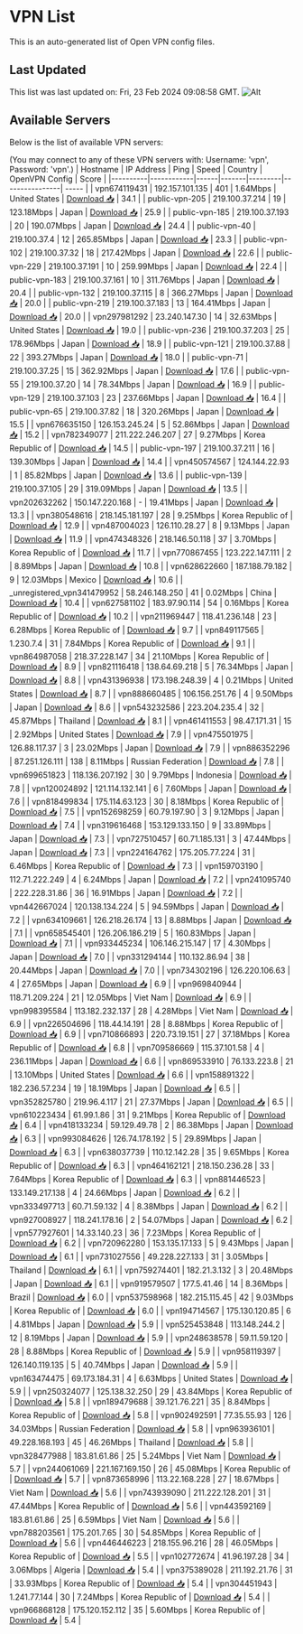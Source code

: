 # VPN List

This is an auto-generated list of Open VPN config files.

## Last Updated

This list was last updated on: Fri, 23 Feb 2024 09:08:58 GMT.
![Alt](https://repobeats.axiom.co/api/embed/186b98318ef1479477931607c1ad7d823f12451f.svg "Repobeats analytics image")

## Available Servers

Below is the list of available VPN servers:

(You may connect to any of these VPN servers with: Username: 'vpn', Password: 'vpn'.)
| Hostname | IP Address | Ping | Speed | Country | OpenVPN Config | Score |
|----------|------------|------|-------|---------|----------------| ----- |
| vpn674119431 | 192.157.101.135 | 401 | 1.64Mbps | United States | [Download 📥](./configs/server_0_US.ovpn) | 34.1 |
| public-vpn-205 | 219.100.37.214 | 19 | 123.18Mbps | Japan | [Download 📥](./configs/server_1_JP.ovpn) | 25.9 |
| public-vpn-185 | 219.100.37.193 | 20 | 190.07Mbps | Japan | [Download 📥](./configs/server_2_JP.ovpn) | 24.4 |
| public-vpn-40 | 219.100.37.4 | 12 | 265.85Mbps | Japan | [Download 📥](./configs/server_3_JP.ovpn) | 23.3 |
| public-vpn-102 | 219.100.37.32 | 18 | 217.42Mbps | Japan | [Download 📥](./configs/server_4_JP.ovpn) | 22.6 |
| public-vpn-229 | 219.100.37.191 | 10 | 259.99Mbps | Japan | [Download 📥](./configs/server_5_JP.ovpn) | 22.4 |
| public-vpn-183 | 219.100.37.161 | 10 | 311.76Mbps | Japan | [Download 📥](./configs/server_6_JP.ovpn) | 20.4 |
| public-vpn-132 | 219.100.37.115 | 8 | 366.27Mbps | Japan | [Download 📥](./configs/server_7_JP.ovpn) | 20.0 |
| public-vpn-219 | 219.100.37.183 | 13 | 164.41Mbps | Japan | [Download 📥](./configs/server_8_JP.ovpn) | 20.0 |
| vpn297981292 | 23.240.147.30 | 14 | 32.63Mbps | United States | [Download 📥](./configs/server_9_US.ovpn) | 19.0 |
| public-vpn-236 | 219.100.37.203 | 25 | 178.96Mbps | Japan | [Download 📥](./configs/server_10_JP.ovpn) | 18.9 |
| public-vpn-121 | 219.100.37.88 | 22 | 393.27Mbps | Japan | [Download 📥](./configs/server_11_JP.ovpn) | 18.0 |
| public-vpn-71 | 219.100.37.25 | 15 | 362.92Mbps | Japan | [Download 📥](./configs/server_12_JP.ovpn) | 17.6 |
| public-vpn-55 | 219.100.37.20 | 14 | 78.34Mbps | Japan | [Download 📥](./configs/server_13_JP.ovpn) | 16.9 |
| public-vpn-129 | 219.100.37.103 | 23 | 237.66Mbps | Japan | [Download 📥](./configs/server_14_JP.ovpn) | 16.4 |
| public-vpn-65 | 219.100.37.82 | 18 | 320.26Mbps | Japan | [Download 📥](./configs/server_15_JP.ovpn) | 15.5 |
| vpn676635150 | 126.153.245.24 | 5 | 52.86Mbps | Japan | [Download 📥](./configs/server_16_JP.ovpn) | 15.2 |
| vpn782349077 | 211.222.246.207 | 27 | 9.27Mbps | Korea Republic of | [Download 📥](./configs/server_17_KR.ovpn) | 14.5 |
| public-vpn-197 | 219.100.37.211 | 16 | 139.30Mbps | Japan | [Download 📥](./configs/server_18_JP.ovpn) | 14.4 |
| vpn450574567 | 124.144.22.93 | 1 | 85.82Mbps | Japan | [Download 📥](./configs/server_19_JP.ovpn) | 13.6 |
| public-vpn-139 | 219.100.37.105 | 29 | 319.09Mbps | Japan | [Download 📥](./configs/server_20_JP.ovpn) | 13.5 |
| vpn202632262 | 150.147.220.168 | - | 19.41Mbps | Japan | [Download 📥](./configs/server_21_JP.ovpn) | 13.3 |
| vpn380548616 | 218.145.181.197 | 28 | 9.25Mbps | Korea Republic of | [Download 📥](./configs/server_22_KR.ovpn) | 12.9 |
| vpn487004023 | 126.110.28.27 | 8 | 9.13Mbps | Japan | [Download 📥](./configs/server_23_JP.ovpn) | 11.9 |
| vpn474348326 | 218.146.50.118 | 37 | 3.70Mbps | Korea Republic of | [Download 📥](./configs/server_24_KR.ovpn) | 11.7 |
| vpn770867455 | 123.222.147.111 | 2 | 8.89Mbps | Japan | [Download 📥](./configs/server_25_JP.ovpn) | 10.8 |
| vpn628622660 | 187.188.79.182 | 9 | 12.03Mbps | Mexico | [Download 📥](./configs/server_26_MX.ovpn) | 10.6 |
| _unregistered_vpn341479952 | 58.246.148.250 | 41 | 0.02Mbps | China | [Download 📥](./configs/server_27_CN.ovpn) | 10.4 |
| vpn627581102 | 183.97.90.114 | 54 | 0.16Mbps | Korea Republic of | [Download 📥](./configs/server_28_KR.ovpn) | 10.2 |
| vpn211969447 | 118.41.236.148 | 23 | 6.28Mbps | Korea Republic of | [Download 📥](./configs/server_29_KR.ovpn) | 9.7 |
| vpn849117565 | 1.230.7.4 | 31 | 7.84Mbps | Korea Republic of | [Download 📥](./configs/server_30_KR.ovpn) | 9.1 |
| vpn864987058 | 218.37.228.147 | 34 | 21.10Mbps | Korea Republic of | [Download 📥](./configs/server_31_KR.ovpn) | 8.9 |
| vpn821116418 | 138.64.69.218 | 5 | 76.34Mbps | Japan | [Download 📥](./configs/server_32_JP.ovpn) | 8.8 |
| vpn431396938 | 173.198.248.39 | 4 | 0.21Mbps | United States | [Download 📥](./configs/server_33_US.ovpn) | 8.7 |
| vpn888660485 | 106.156.251.76 | 4 | 9.50Mbps | Japan | [Download 📥](./configs/server_34_JP.ovpn) | 8.6 |
| vpn543232586 | 223.204.235.4 | 32 | 45.87Mbps | Thailand | [Download 📥](./configs/server_35_TH.ovpn) | 8.1 |
| vpn461411553 | 98.47.171.31 | 15 | 2.92Mbps | United States | [Download 📥](./configs/server_36_US.ovpn) | 7.9 |
| vpn475501975 | 126.88.117.37 | 3 | 23.02Mbps | Japan | [Download 📥](./configs/server_37_JP.ovpn) | 7.9 |
| vpn886352296 | 87.251.126.111 | 138 | 8.11Mbps | Russian Federation | [Download 📥](./configs/server_38_RU.ovpn) | 7.8 |
| vpn699651823 | 118.136.207.192 | 30 | 9.79Mbps | Indonesia | [Download 📥](./configs/server_39_ID.ovpn) | 7.8 |
| vpn120024892 | 121.114.132.141 | 6 | 7.60Mbps | Japan | [Download 📥](./configs/server_40_JP.ovpn) | 7.6 |
| vpn818499834 | 175.114.63.123 | 30 | 8.18Mbps | Korea Republic of | [Download 📥](./configs/server_41_KR.ovpn) | 7.5 |
| vpn152698259 | 60.79.197.90 | 3 | 9.12Mbps | Japan | [Download 📥](./configs/server_42_JP.ovpn) | 7.4 |
| vpn319616468 | 153.129.133.150 | 9 | 33.89Mbps | Japan | [Download 📥](./configs/server_43_JP.ovpn) | 7.3 |
| vpn727510457 | 60.71.185.131 | 3 | 47.44Mbps | Japan | [Download 📥](./configs/server_44_JP.ovpn) | 7.3 |
| vpn224164762 | 175.205.77.224 | 31 | 6.46Mbps | Korea Republic of | [Download 📥](./configs/server_45_KR.ovpn) | 7.3 |
| vpn159703190 | 112.71.222.249 | 4 | 6.24Mbps | Japan | [Download 📥](./configs/server_46_JP.ovpn) | 7.2 |
| vpn241095740 | 222.228.31.86 | 36 | 16.91Mbps | Japan | [Download 📥](./configs/server_47_JP.ovpn) | 7.2 |
| vpn442667024 | 120.138.134.224 | 5 | 94.59Mbps | Japan | [Download 📥](./configs/server_48_JP.ovpn) | 7.2 |
| vpn634109661 | 126.218.26.174 | 13 | 8.88Mbps | Japan | [Download 📥](./configs/server_49_JP.ovpn) | 7.1 |
| vpn658545401 | 126.206.186.219 | 5 | 160.83Mbps | Japan | [Download 📥](./configs/server_50_JP.ovpn) | 7.1 |
| vpn933445234 | 106.146.215.147 | 17 | 4.30Mbps | Japan | [Download 📥](./configs/server_51_JP.ovpn) | 7.0 |
| vpn331294144 | 110.132.86.94 | 38 | 20.44Mbps | Japan | [Download 📥](./configs/server_52_JP.ovpn) | 7.0 |
| vpn734302196 | 126.220.106.63 | 4 | 27.65Mbps | Japan | [Download 📥](./configs/server_53_JP.ovpn) | 6.9 |
| vpn969840944 | 118.71.209.224 | 21 | 12.05Mbps | Viet Nam | [Download 📥](./configs/server_54_VN.ovpn) | 6.9 |
| vpn998395584 | 113.182.232.137 | 28 | 4.28Mbps | Viet Nam | [Download 📥](./configs/server_55_VN.ovpn) | 6.9 |
| vpn226504696 | 118.44.14.191 | 28 | 8.88Mbps | Korea Republic of | [Download 📥](./configs/server_56_KR.ovpn) | 6.9 |
| vpn710866893 | 220.73.19.151 | 27 | 37.18Mbps | Korea Republic of | [Download 📥](./configs/server_57_KR.ovpn) | 6.8 |
| vpn709586669 | 115.37.101.58 | 4 | 236.11Mbps | Japan | [Download 📥](./configs/server_58_JP.ovpn) | 6.6 |
| vpn869533910 | 76.133.223.8 | 21 | 13.10Mbps | United States | [Download 📥](./configs/server_59_US.ovpn) | 6.6 |
| vpn158891322 | 182.236.57.234 | 19 | 18.19Mbps | Japan | [Download 📥](./configs/server_60_JP.ovpn) | 6.5 |
| vpn352825780 | 219.96.4.117 | 21 | 27.37Mbps | Japan | [Download 📥](./configs/server_61_JP.ovpn) | 6.5 |
| vpn610223434 | 61.99.1.86 | 31 | 9.21Mbps | Korea Republic of | [Download 📥](./configs/server_62_KR.ovpn) | 6.4 |
| vpn418133234 | 59.129.49.78 | 2 | 86.38Mbps | Japan | [Download 📥](./configs/server_63_JP.ovpn) | 6.3 |
| vpn993084626 | 126.74.178.192 | 5 | 29.89Mbps | Japan | [Download 📥](./configs/server_64_JP.ovpn) | 6.3 |
| vpn638037739 | 110.12.142.28 | 35 | 9.65Mbps | Korea Republic of | [Download 📥](./configs/server_65_KR.ovpn) | 6.3 |
| vpn464162121 | 218.150.236.28 | 33 | 7.64Mbps | Korea Republic of | [Download 📥](./configs/server_66_KR.ovpn) | 6.3 |
| vpn881446523 | 133.149.217.138 | 4 | 24.66Mbps | Japan | [Download 📥](./configs/server_67_JP.ovpn) | 6.2 |
| vpn333497713 | 60.71.59.132 | 4 | 8.38Mbps | Japan | [Download 📥](./configs/server_68_JP.ovpn) | 6.2 |
| vpn927008927 | 118.241.178.16 | 2 | 54.07Mbps | Japan | [Download 📥](./configs/server_69_JP.ovpn) | 6.2 |
| vpn577927601 | 14.33.140.23 | 36 | 7.23Mbps | Korea Republic of | [Download 📥](./configs/server_70_KR.ovpn) | 6.2 |
| vpn720962280 | 153.135.17.133 | 5 | 9.43Mbps | Japan | [Download 📥](./configs/server_71_JP.ovpn) | 6.1 |
| vpn731027556 | 49.228.227.133 | 31 | 3.05Mbps | Thailand | [Download 📥](./configs/server_72_TH.ovpn) | 6.1 |
| vpn759274401 | 182.21.3.132 | 3 | 20.48Mbps | Japan | [Download 📥](./configs/server_73_JP.ovpn) | 6.1 |
| vpn919579507 | 177.5.41.46 | 14 | 8.36Mbps | Brazil | [Download 📥](./configs/server_74_BR.ovpn) | 6.0 |
| vpn537598968 | 182.215.115.45 | 42 | 9.03Mbps | Korea Republic of | [Download 📥](./configs/server_75_KR.ovpn) | 6.0 |
| vpn194714567 | 175.130.120.85 | 6 | 4.81Mbps | Japan | [Download 📥](./configs/server_76_JP.ovpn) | 5.9 |
| vpn525453848 | 113.148.244.2 | 12 | 8.19Mbps | Japan | [Download 📥](./configs/server_77_JP.ovpn) | 5.9 |
| vpn248638578 | 59.11.59.120 | 28 | 8.88Mbps | Korea Republic of | [Download 📥](./configs/server_78_KR.ovpn) | 5.9 |
| vpn958119397 | 126.140.119.135 | 5 | 40.74Mbps | Japan | [Download 📥](./configs/server_79_JP.ovpn) | 5.9 |
| vpn163474475 | 69.173.184.31 | 4 | 6.63Mbps | United States | [Download 📥](./configs/server_80_US.ovpn) | 5.9 |
| vpn250324077 | 125.138.32.250 | 29 | 43.84Mbps | Korea Republic of | [Download 📥](./configs/server_81_KR.ovpn) | 5.8 |
| vpn189479688 | 39.121.76.221 | 35 | 8.84Mbps | Korea Republic of | [Download 📥](./configs/server_82_KR.ovpn) | 5.8 |
| vpn902492591 | 77.35.55.93 | 126 | 34.03Mbps | Russian Federation | [Download 📥](./configs/server_83_RU.ovpn) | 5.8 |
| vpn963936101 | 49.228.168.193 | 45 | 46.26Mbps | Thailand | [Download 📥](./configs/server_84_TH.ovpn) | 5.8 |
| vpn328477988 | 183.81.61.86 | 25 | 5.24Mbps | Viet Nam | [Download 📥](./configs/server_85_VN.ovpn) | 5.7 |
| vpn244061069 | 221.167.169.150 | 26 | 45.08Mbps | Korea Republic of | [Download 📥](./configs/server_86_KR.ovpn) | 5.7 |
| vpn873658996 | 113.22.168.228 | 27 | 18.67Mbps | Viet Nam | [Download 📥](./configs/server_87_VN.ovpn) | 5.6 |
| vpn743939090 | 211.222.128.201 | 31 | 47.44Mbps | Korea Republic of | [Download 📥](./configs/server_88_KR.ovpn) | 5.6 |
| vpn443592169 | 183.81.61.86 | 25 | 6.59Mbps | Viet Nam | [Download 📥](./configs/server_89_VN.ovpn) | 5.6 |
| vpn788203561 | 175.201.7.65 | 30 | 54.85Mbps | Korea Republic of | [Download 📥](./configs/server_90_KR.ovpn) | 5.6 |
| vpn446446223 | 218.155.96.216 | 28 | 46.05Mbps | Korea Republic of | [Download 📥](./configs/server_91_KR.ovpn) | 5.5 |
| vpn102772674 | 41.96.197.28 | 34 | 3.06Mbps | Algeria | [Download 📥](./configs/server_92_DZ.ovpn) | 5.4 |
| vpn375389028 | 211.192.21.76 | 31 | 33.93Mbps | Korea Republic of | [Download 📥](./configs/server_93_KR.ovpn) | 5.4 |
| vpn304451943 | 1.241.77.144 | 30 | 7.24Mbps | Korea Republic of | [Download 📥](./configs/server_94_KR.ovpn) | 5.4 |
| vpn966868128 | 175.120.152.112 | 35 | 5.60Mbps | Korea Republic of | [Download 📥](./configs/server_95_KR.ovpn) | 5.4 |
